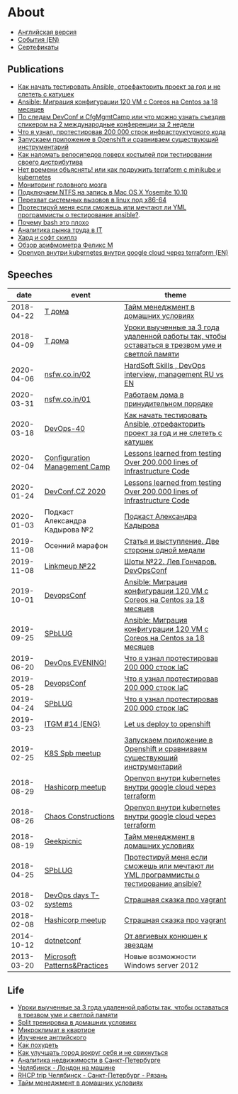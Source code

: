 # About

* [Английская версия](README.md)
* [События (EN)](about.md)
* [Сертефикаты](certs.md)

## Publications

* [Как начать тестировать Ansible, отрефакторить проект за год и не слететь с катушек](it/ansible-testing-ru.md)
* [Ansible: Миграция конфигурации 120 VM c Coreos на Centos за 18 месяцев](http://www.goncharov.xyz/it/coreos2centos-ru.html)
* [По следам DevConf и CfgMgmtCamp или что можно узнать съездив спикером на 2 международные конференции за 2 недели](https://habr.com/en/post/487432/)
* [Что я узнал, протестировав 200 000 строк инфраструктурного кода](it/200k-iac-en.md)
* [Запускаем приложение в Openshift и сравниваем существующий инструментарий](it/deploy2openshift-ru.md)
* [Как наломать велосипедов поверх костылей при тестировании своего дистрибутива](https://habr.com/post/342216/)
* [Нет времени объяснять! или как подружить terraform с minikube и kubernetes](https://habr.com/post/340884/)
* [Мониторинг головного мозга](it/about-monitoring-ru.md)
* [Подключаем NTFS на запись в Mac OS X Yosemite 10.10](https://habr.com/post/246517/)
* [Перехват системных вызовов в linux под x86-64](https://habr.com/post/110369)
* [Протестируй меня если сможешь или мечтают ли YML программисты о тестирование ansible?](it/test-ansible-roles-via-testkitchen-inside-hyperv-ru.md).
* [Почему bash это плохо](it/make-cm-not-bash-ru.md)
* [Аналитика рынка труда в IT](it/about-it-ru.md)
* [Хард и софт скиллз](it/hard-soft-skills.md)
* [Обзор арифмометра Феликс М](https://habr.com/post/169629/)
* [Openvpn внутри kubernetes внутри google cloud через terraform (EN)](it/gce4vpn.md)

## Speeches

| date       | event | theme        |
|------------|-------|--------------|
| 2018-04-22 | [T дома](https://www.t-systems.com/) | [Тайм менеджмент в домашних условиях](life/time-management-irl-en.md) |
| 2018-04-09 | [T дома](https://www.t-systems.com/) | [Уроки выученные за 3 года удаленной работы так, чтобы оставаться в трезвом уме и светлой памяти](life/remote-work-ru.md) |
| 2020-04-06 | [nsfw.co.in/02](http://nsfw.co.in/episodes/01.html) | [HardSoft Skills , DevOps interview, management RU vs EN](https://music.yandex.ru/album/10318378/track/64443722) |
| 2020-03-31 | [nsfw.co.in/01](http://nsfw.co.in/episodes/01.html) | [Работаем дома в принудительном порядке](https://music.yandex.ru/album/10318378/track/64324269) |
| 2020-03-18 | [DevOps-40](https://www.meetup.com/DevOps-40/events/269140089/) | [Как начать тестировать Ansible, отрефакторить проект за год и не слететь с катушек](it/ansible-testing-ru.md) |
| 2020-02-04 | [Configuration Management Camp](https://cfp.cfgmgmtcamp.be/2020/talk/VQGZUG/) | [Lessons learned from testing Over 200,000 lines of Infrastructure Code](it/200k-iac-en.md) |
| 2020-01-24 | [DevConf.CZ 2020](https://www.devconf.info/cz/) | [Lessons learned from testing Over 200,000 lines of Infrastructure Code](it/200k-iac-en.md) |
| 2020-01-03 | Подкаст Александра Кадырова №2 | [Подкаст Александра Кадырова](https://podcast.kadyrov.dev/senior-yaml-developer/) |
| 2019-11-08 | Осенний марафон | [Статья и выступление. Две стороны одной медали](life/how-to-make-speech.md) |
| 2019-11-08 | [Linkmeup №22](https://linkmeup.ru/blog/495.html) | [Шоты №22. Лев Гончаров. DevOpsConf](https://linkmeup.ru/blog/495.html) |
| 2019-10-01 | [DevopsConf](https://devopsconf.io/moscow/2019/meetups#2331050) | [Ansible: Миграция конфигурации 120 VM c Coreos на Centos за 18 месяцев](it/coreos2centos-ru.md) |
| 2019-09-25 | [SPbLUG](http://spblug.org/) | [Ansible: Миграция конфигурации 120 VM c Coreos на Centos за 18 месяцев](it/coreos2centos.md) |
| 2019-06-20 | [DevOps EVENING!](https://vk.com/wall-55518582_883) | [Что я узнал протестировав 200 000 строк IaC](it/200k-iac-en.md) |
| 2019-05-28 | [DevopsConf](http://devopsconf.io/moscow-rit/2019/abstracts/4906) | [Что я узнал протестировав 200 000 строк IaC](it/200k-iac-en.md) |
| 2019-04-24 | [SPbLUG](http://spblug.org/) | [Что я узнал протестировав 200 000 строк IaC](it/200k-iac-en.md) |
| 2019-03-23 | [ITGM #14 (ENG)](https://piter-united.ru/#rec91713889) | [Let us deploy to openshift](it/deploy2openshift-ru.md) |
| 2019-02-25 | [K8S Spb meetup](https://www.meetup.com/kubernetes-spb/events/258970186/) | [Запускаем приложение в Openshift и сравниваем существующий инструментарий](it/deploy2openshift-ru.md) |
| 2018-08-29 | [Hashicorp meetup](https://www.meetup.com/St-Petersburg-Russia-HashiCorp-User-Group/events/253644141/) | [Openvpn внутри kubernetes внутри google cloud через terraform](it/gce4vpn.md) |
| 2018-08-26 | [Chaos Constructions](https://chaosconstructions.ru/) | [Openvpn внутри kubernetes внутри google cloud через terraform](it/gce4vpn.md1) |
| 2018-08-19 | [Geekpicnic](https://vk.com/geekpicnicspb2018) | [Тайм менеджмент в домашних условиях](life/time-management-irl-en.md) |
| 2018-04-25 | [SPbLUG](http://spblug.org/) | [Протестируй меня если сможешь или мечтают ли YML программисты о тестирование ansible?](it/test-ansible-roles-via-testkitchen-inside-hyperv-en.md) |
| 2018-03-02 | [DevOps days T-systems](https://www.t-systems.com/) | [Страшная сказка про vagrant](it/how-to-test-custom-os-distr-ru.md) |
| 2018-02-08 | [Hashicorp meetup](https://www.meetup.com/St-Petersburg-Russia-HashiCorp-User-Group/events/247154437/) | [Страшная сказка про vagrant](it/how-to-test-custom-os-distr-ru.md) |
| 2014-10-12 | [dotnetconf](http://dotnetconf.ru/materialy/monitoringandalerting) | [От авгиевых конюшен к звездам](it/monolith-to-microservices.md) |
| 2013-03-20 | [Microsoft Patterns&Practices](http://ineta.ru/MPPC/Meeting/2013-03-20-18-30) | Новые возможности Windows server 2012 |

## Life

* [Уроки выученные за 3 года удаленной работы так, чтобы оставаться в трезвом уме и светлой памяти](life/remote-work-ru.md)
* [Split тренировка в домашних условиях](life/workout-split.md)
* [Микроклимат в квартире](life/microclimate.md)
* [Изучение английского](life/how-to-english-ru.md)
* [Как похудеть](life/how-to-lose-weight-ru.md)
* [Как улучшать город вокруг себя и не свихнуться](life/how-to-improve-city-ru.md)
* [Аналитика недвижимости в Санкт-Петербурге](life/about-aparts.md)
* [Челябинск - Лондон на машине](http://autokadabra.ru/shouts/53220)
* [RHCP trip Челябинск - Санкт-Петербург - Рязань](http://autokadabra.ru/shouts/51038)
* [Тайм менеджмент в домашних условиях](life/time-management-irl-ru.md)
